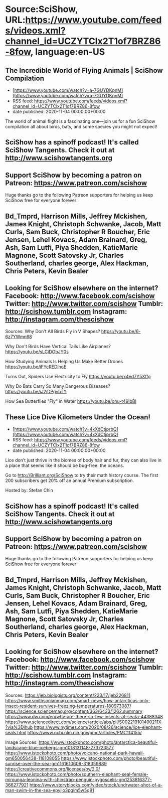 # Source:SciShow, URL:https://www.youtube.com/feeds/videos.xml?channel_id=UCZYTClx2T1of7BRZ86-8fow, language:en-US

## The Incredible World of Flying Animals | SciShow Compilation
 - [https://www.youtube.com/watch?v=a-7GUYDKpnM](https://www.youtube.com/watch?v=a-7GUYDKpnM)
 - RSS feed: https://www.youtube.com/feeds/videos.xml?channel_id=UCZYTClx2T1of7BRZ86-8fow
 - date published: 2020-11-04 00:00:00+00:00

The world of animal flight is a fascinating one—join us for a fun SciShow compilation all about birds, bats, and some species you might not expect! 

SciShow has a spinoff podcast! It's called SciShow Tangents. Check it out at http://www.scishowtangents.org
----------
Support SciShow by becoming a patron on Patreon: https://www.patreon.com/scishow
----------
Huge thanks go to the following Patreon supporters for helping us keep SciShow free for everyone forever:

Bd_Tmprd, Harrison Mills, Jeffrey Mckishen, James Knight, Christoph Schwanke, Jacob, Matt Curls, Sam Buck, Christopher R Boucher, Eric Jensen, Lehel Kovacs, Adam Brainard, Greg, Ash, Sam Lutfi, Piya Shedden, KatieMarie Magnone, Scott Satovsky Jr, Charles Southerland, charles george, Alex Hackman, Chris Peters, Kevin Bealer
----------
Looking for SciShow elsewhere on the internet?
Facebook: http://www.facebook.com/scishow
Twitter: http://www.twitter.com/scishow
Tumblr: http://scishow.tumblr.com
Instagram: http://instagram.com/thescishow
----------
Sources:
Why Don't All Birds Fly in V Shapes?
https://youtu.be/6-6z7YWmn68

Why Don't Birds Have Vertical Tails Like Airplanes?
https://youtu.be/sLCiDObJY0s

How Studying Animals Is Helping Us Make Better Drones
https://youtu.be/iFYcREDihoE

Turns Out, Spiders Use Electricity to Fly
https://youtu.be/x4ed7Y5Xffg

Why Do Bats Carry So Many Dangerous Diseases?
https://youtu.be/iJ2jDPgvbTY

How Sea Butterflies "Fly" in Water
https://youtu.be/ohu-t49IbBI

## These Lice Dive Kilometers Under the Ocean!
 - [https://www.youtube.com/watch?v=4xXdCtjprbQ](https://www.youtube.com/watch?v=4xXdCtjprbQ)
 - RSS feed: https://www.youtube.com/feeds/videos.xml?channel_id=UCZYTClx2T1of7BRZ86-8fow
 - date published: 2020-11-04 00:00:00+00:00

Lice don’t just thrive in the biomes of body hair and fur, they can also live in a place that seems like it should be bug-free: the oceans.

Go to http://Brilliant.org/SciShow to try their math history course. The first 200 subscribers get 20% off an annual Premium subscription.

Hosted by: Stefan Chin 

SciShow has a spinoff podcast! It's called SciShow Tangents. Check it out at http://www.scishowtangents.org
----------
Support SciShow by becoming a patron on Patreon: https://www.patreon.com/scishow
----------
Huge thanks go to the following Patreon supporters for helping us keep SciShow free for everyone forever:

Bd_Tmprd, Harrison Mills, Jeffrey Mckishen, James Knight, Christoph Schwanke, Jacob, Matt Curls, Sam Buck, Christopher R Boucher, Eric Jensen, Lehel Kovacs, Adam Brainard, Greg, Ash, Sam Lutfi, Piya Shedden, KatieMarie Magnone, Scott Satovsky Jr, Charles Southerland, charles george, Alex Hackman, Chris Peters, Kevin Bealer
----------
Looking for SciShow elsewhere on the internet?
Facebook: http://www.facebook.com/scishow
Twitter: http://www.twitter.com/scishow
Tumblr: http://scishow.tumblr.com
Instagram: http://instagram.com/thescishow
----------
Sources:
https://jeb.biologists.org/content/223/17/jeb226811 
https://www.smithsonianmag.com/smart-news/how-antarcticas-only-insect-resident-survives-freezing-temperatures-180973087/ 
https://science.sciencemag.org/content/363/6433/1262.summary 
https://www.dw.com/en/why-are-there-so-few-insects-at-sea/a-44388348 
https://www.sciencedirect.com/science/article/abs/pii/S002219101400211X?via%3Dihub 
https://www.nytimes.com/2020/08/26/science/lice-elephant-seals.html 
https://www.ncbi.nlm.nih.gov/pmc/articles/PMC114155/ 

Image Sources:
https://www.istockphoto.com/photo/antarctica-beautiful-landscape-blue-icebergs-gm1018131148-273723577
https://www.istockphoto.com/photo/volcano-national-park-hawaii-gm650056438-118108055
https://www.istockphoto.com/photo/beautiful-sunrise-over-the-sea-gm1161610609-318359889
https://creativecommons.org/licenses/by/2.0/
https://www.istockphoto.com/photo/southern-elephant-seal-female-mirounga-leonina-with-chinstrap-penguin-pygoscelis-gm1253816377-366277921
https://www.storyblocks.com/video/stock/undrwater-shot-of-a-man-swim-in-the-sea-epyjio3pgim5w5q91

